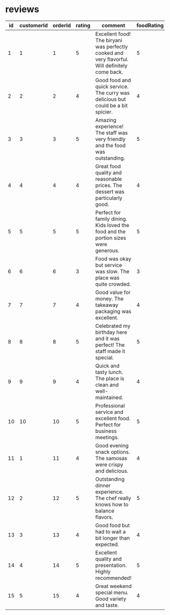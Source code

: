 # reviews

| id | customerId | orderId | rating | comment | foodRating | serviceRating | ambianceRating | isVerified | isActive | createdAt | updatedAt |
| --- | --- | --- | --- | --- | --- | --- | --- | --- | --- | --- | --- |
| 1 | 1 | 1 | 5 | Excellent food! The biryani was perfectly cooked and very flavorful. Will definitely come back. | 5 | 5 | 4 | 1 | 1 | 2025-09-15 09:01:31.544 +00:00 | 2025-09-15 09:01:31.544 +00:00 |
| 2 | 2 | 2 | 4 | Good food and quick service. The curry was delicious but could be a bit spicier. | 4 | 5 | 4 | 1 | 1 | 2025-09-15 09:01:31.544 +00:00 | 2025-09-15 09:01:31.544 +00:00 |
| 3 | 3 | 3 | 5 | Amazing experience! The staff was very friendly and the food was outstanding. | 5 | 5 | 5 | 1 | 1 | 2025-09-15 09:01:31.544 +00:00 | 2025-09-15 09:01:31.544 +00:00 |
| 4 | 4 | 4 | 4 | Great food quality and reasonable prices. The dessert was particularly good. | 4 | 4 | 4 | 1 | 1 | 2025-09-15 09:01:31.544 +00:00 | 2025-09-15 09:01:31.544 +00:00 |
| 5 | 5 | 5 | 5 | Perfect for family dining. Kids loved the food and the portion sizes were generous. | 5 | 5 | 4 | 1 | 1 | 2025-09-15 09:01:31.544 +00:00 | 2025-09-15 09:01:31.544 +00:00 |
| 6 | 6 | 6 | 3 | Food was okay but service was slow. The place was quite crowded. | 3 | 2 | 3 | 0 | 1 | 2025-09-15 09:01:31.544 +00:00 | 2025-09-15 09:01:31.544 +00:00 |
| 7 | 7 | 7 | 4 | Good value for money. The takeaway packaging was excellent. | 4 | 4 | 3 | 1 | 1 | 2025-09-15 09:01:31.544 +00:00 | 2025-09-15 09:01:31.544 +00:00 |
| 8 | 8 | 8 | 5 | Celebrated my birthday here and it was perfect! The staff made it special. | 5 | 5 | 5 | 1 | 1 | 2025-09-15 09:01:31.544 +00:00 | 2025-09-15 09:01:31.544 +00:00 |
| 9 | 9 | 9 | 4 | Quick and tasty lunch. The place is clean and well-maintained. | 4 | 4 | 4 | 1 | 1 | 2025-09-15 09:01:31.544 +00:00 | 2025-09-15 09:01:31.544 +00:00 |
| 10 | 10 | 10 | 5 | Professional service and excellent food. Perfect for business meetings. | 5 | 5 | 5 | 1 | 1 | 2025-09-15 09:01:31.544 +00:00 | 2025-09-15 09:01:31.544 +00:00 |
| 11 | 1 | 11 | 4 | Good evening snack options. The samosas were crispy and delicious. | 4 | 4 | 4 | 0 | 1 | 2025-09-15 09:01:31.544 +00:00 | 2025-09-15 09:01:31.544 +00:00 |
| 12 | 2 | 12 | 5 | Outstanding dinner experience. The chef really knows how to balance flavors. | 5 | 5 | 5 | 1 | 1 | 2025-09-15 09:01:31.544 +00:00 | 2025-09-15 09:01:31.544 +00:00 |
| 13 | 3 | 13 | 4 | Good food but had to wait a bit longer than expected. | 4 | 3 | 4 | 0 | 1 | 2025-09-15 09:01:31.544 +00:00 | 2025-09-15 09:01:31.544 +00:00 |
| 14 | 4 | 14 | 5 | Excellent quality and presentation. Highly recommended! | 5 | 5 | 4 | 1 | 1 | 2025-09-15 09:01:31.544 +00:00 | 2025-09-15 09:01:31.544 +00:00 |
| 15 | 5 | 15 | 4 | Great weekend special menu. Good variety and taste. | 4 | 4 | 4 | 1 | 1 | 2025-09-15 09:01:31.544 +00:00 | 2025-09-15 09:01:31.544 +00:00 |
